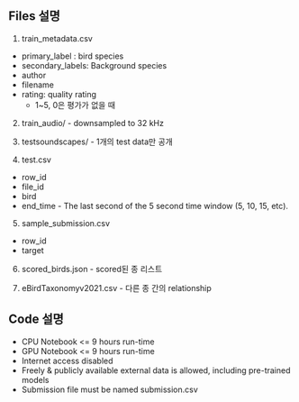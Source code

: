 ## Files 설명

1. train_metadata.csv

- primary_label : bird species
- secondary_labels: Background species
- author 
- filename
- rating: quality rating
  - 1~5, 0은 평가가 없을 때

2. train_audio/ - downsampled to 32 kHz

3. testsoundscapes/ - 1개의 test data만 공개

4. test.csv 
- row_id
- file_id 
- bird 
- end_time - The last second of the 5 second time window (5, 10, 15, etc).

5. sample_submission.csv
- row_id
- target

6. scored_birds.json - scored된 종 리스트

7. eBirdTaxonomyv2021.csv - 다른 종 간의 relationship

## Code 설명
- CPU Notebook <= 9 hours run-time
- GPU Notebook <= 9 hours run-time
- Internet access disabled
- Freely & publicly available external data is allowed, including pre-trained models
- Submission file must be named submission.csv
